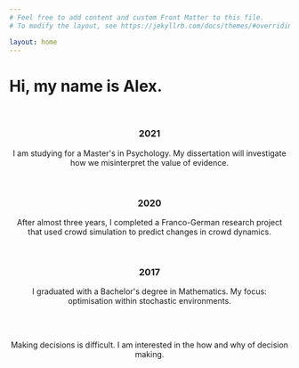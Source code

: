 ```yaml
---
# Feel free to add content and custom Front Matter to this file.
# To modify the layout, see https://jekyllrb.com/docs/themes/#overriding-theme-defaults

layout: home
---
```


# Hi, my name is Alex.

<style>
h3 {text-align: center;}
br {display: block; margin: 10px 0;}
</style>

<br>

<div class="intro">
<h3>2021</h3>
<p style="text-align: center;"> 
I am studying for a Master's in Psychology. My dissertation will investigate
 how we misinterpret the value of evidence.
</p>
<br>
</div>

<div class="intro" id="second">
<h3>2020</h3>
<p style="text-align: center;"> 
After almost three years, I completed a Franco-German research project that used crowd simulation to predict
changes in crowd dynamics.
</p>
<br>
</div>

<div class="intro" id="third">
<h3>2017</h3>
<p style="text-align: center;"> 
I graduated with a Bachelor's degree in Mathematics. My focus: optimisation within stochastic environments. 
</p>
<br>
<br>
</div>

<div class="intro" id="overall">
<p style="text-align: center;"> 
Making decisions is difficult. I am interested in the how and why of decision making.  
</p>
</div>